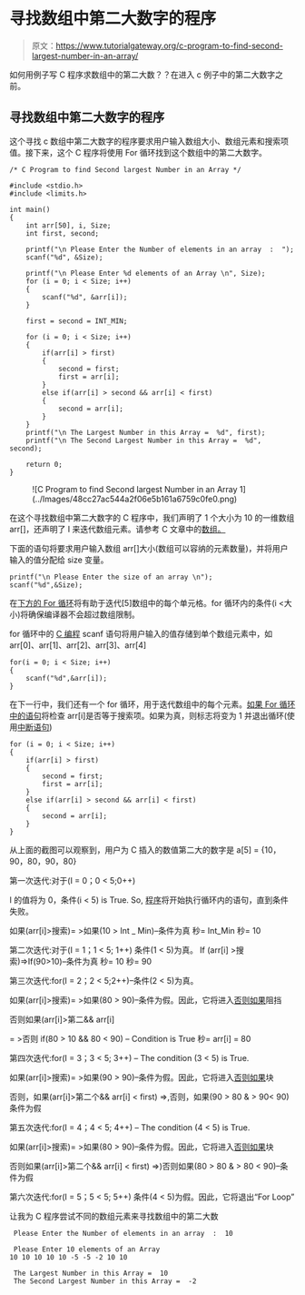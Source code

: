 # 寻找数组中第二大数字的程序

> 原文：<https://www.tutorialgateway.org/c-program-to-find-second-largest-number-in-an-array/>

如何用例子写 C 程序求数组中的第二大数？？在进入 c 例子中的第二大数字之前。

## 寻找数组中第二大数字的程序

这个寻找 c 数组中第二大数字的程序要求用户输入数组大小、数组元素和搜索项值。接下来，这个 C 程序将使用 For 循环找到这个数组中的第二大数字。

```
/* C Program to find Second largest Number in an Array */

#include <stdio.h>
#include <limits.h>

int main()
{
	int arr[50], i, Size;
	int first, second;

	printf("\n Please Enter the Number of elements in an array  :  ");
	scanf("%d", &Size);

	printf("\n Please Enter %d elements of an Array \n", Size);
	for (i = 0; i < Size; i++)
	{
		scanf("%d", &arr[i]);
    }

	first = second = INT_MIN;  

	for (i = 0; i < Size; i++)
	{
		if(arr[i] > first)
		{
			second = first;
			first = arr[i];
		}
		else if(arr[i] > second && arr[i] < first)
		{
			second = arr[i];
		}	
	}
	printf("\n The Largest Number in this Array =  %d", first);
	printf("\n The Second Largest Number in this Array =  %d", second);

	return 0;
}
```

<figure class="wp-block-image">![C Program to find Second largest Number in an Array 1](../Images/48cc27ac544a2f06e5b161a6759c0fe0.png)</figure>

在这个寻找数组中第二大数字的 C 程序中，我们声明了 1 个大小为 10 的一维数组 arr[]，还声明了 I 来迭代数组元素。请参考 C 文章中的[数组。](https://www.tutorialgateway.org/array-in-c/)

下面的语句将要求用户输入数组 arr[]大小(数组可以容纳的元素数量)，并将用户输入的值分配给 size 变量。

```
printf("\n Please Enter the size of an array \n");
scanf("%d",&Size);
```

在[下方的 For 循环](https://www.tutorialgateway.org/for-loop-in-c-programming/)将有助于迭代[5]数组中的每个单元格。for 循环内的条件(i <大小)将确保编译器不会超过数组限制。

for 循环中的 [C 编程](https://www.tutorialgateway.org/c-programming/) scanf 语句将用户输入的值存储到单个数组元素中，如 arr[0]、arr[1]、arr[2]、arr[3]、arr[4]

```
for(i = 0; i < Size; i++)
{
 	scanf("%d",&arr[i]);
}
```

在下一行中，我们还有一个 for 循环，用于迭代数组中的每个元素。[如果 For 循环中的语句](https://www.tutorialgateway.org/if-statement-in-c/)将检查 arr[i]是否等于搜索项。如果为真，则标志将变为 1 并退出循环(使用[中断语句](https://www.tutorialgateway.org/break-statement-in-c/))

```
for (i = 0; i < Size; i++)
{
	if(arr[i] > first)
	{
		second = first;
		first = arr[i];
	}
	else if(arr[i] > second && arr[i] < first)
	{
		second = arr[i];
	}	
}
```

从上面的截图可以观察到，用户为 C 插入的数值第二大的数字是
a[5] = {10，90，80，90，80}

第一次迭代:对于(I = 0；0 < 5;0++)

I 的值将为 0，条件(i < 5) is True. So, [程序](https://www.tutorialgateway.org/c-programming-examples/)将开始执行循环内的语句，直到条件失败。

如果(arr[i]>搜索)= >如果(10 > Int _ Min)–条件为真
秒= Int_Min
秒= 10

第二次迭代:对于(I = 1；1 < 5; 1++)
条件(1 < 5)为真。
If (arr[i] >搜索)=>If(90>10)–条件为真
秒= 10
秒= 90

第三次迭代:for(I = 2；2 < 5;2++)–条件(2 < 5)为真。

如果(arr[i]>搜索)= >如果(80 > 90)–条件为假。因此，它将进入[否则如果](https://www.tutorialgateway.org/else-if-statement-in-c/)阻挡

否则如果(arr[i]>第二&& arr[i]

= >否则 if(80 > 10 && 80 < 90) – Condition is True
秒= arr[i] = 80

第四次迭代:for(I = 3；3 < 5; 3++) – The condition (3 < 5) is True.

如果(arr[i]>搜索)= >如果(90 > 90)–条件为假。因此，它将进入[否则如果](https://www.tutorialgateway.org/else-if-statement-in-c/)块

否则，如果(arr[i]>第二个&& arr[i] < first) =>,否则，如果(90 > 80 & > 90< 90)
条件为假

第五次迭代:for(I = 4；4 < 5; 4++) – The condition (4 < 5) is True.

如果(arr[i]>搜索)= >如果(80 > 90)–条件为假。因此，它将进入[否则如果](https://www.tutorialgateway.org/else-if-statement-in-c/)块

否则如果(arr[i]>第二个&& arr[i] < first) =>)否则如果(80 > 80 & > 80 < 90)–条件为假

第六次迭代:for(I = 5；5 < 5; 5++)
条件(4 < 5)为假。因此，它将退出“For Loop”

让我为 C 程序尝试不同的数组元素来寻找数组中的第二大数

```
 Please Enter the Number of elements in an array  :  10

 Please Enter 10 elements of an Array 
10 10 10 10 10 -5 -5 -2 10 10

 The Largest Number in this Array =  10
 The Second Largest Number in this Array =  -2
```